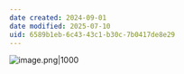 ```yaml
---
date created: 2024-09-01
date modified: 2025-07-10
uid: 6589b1eb-6c43-43c1-b30c-7b0417de8e29
---
```


![image.png|1000](https://imagehosting4picgo.oss-cn-beijing.aliyuncs.com/imagehosting/fix-dir%2Fpicgo%2Fpicgo-clipboard-images%2F2024%2F09%2F01%2F20-21-23-725a8d21346639dc14fdd3e23d6ae0fc-202409012021775-84a205.png)
